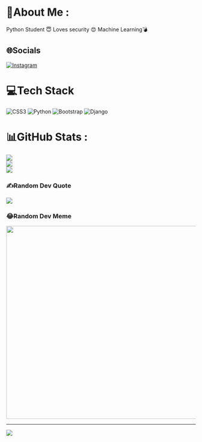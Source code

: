 # 💫About Me :
Python Student 😇
Loves security 😍
Machine Learning💣

## 🌐Socials
[![Instagram](https://img.shields.io/badge/Instagram-%23E4405F.svg?logo=Instagram&logoColor=white)](https://instagram.com/Py.white) 

# 💻Tech Stack
![CSS3](https://img.shields.io/badge/css3-%231572B6.svg?style=for-the-badge&logo=css3&logoColor=white) ![Python](https://img.shields.io/badge/python-3670A0?style=for-the-badge&logo=python&logoColor=ffdd54) ![Bootstrap](https://img.shields.io/badge/bootstrap-%23563D7C.svg?style=for-the-badge&logo=bootstrap&logoColor=white) ![Django](https://img.shields.io/badge/django-%23092E20.svg?style=for-the-badge&logo=django&logoColor=white)
# 📊GitHub Stats :
![](https://github-readme-stats.vercel.app/api?username=Pyamirali&theme=dark&hide_border=true&include_all_commits=false&count_private=true)<br/>
![](https://github-readme-streak-stats.herokuapp.com/?user=Pyamirali&theme=dark&hide_border=true)<br/>
![](https://github-readme-stats.vercel.app/api/top-langs/?username=Pyamirali&theme=dark&hide_border=true&include_all_commits=false&count_private=true&layout=compact)

### ✍️Random Dev Quote
![](https://quotes-github-readme.vercel.app/api?type=vetical&theme=radical)

### 😂Random Dev Meme
<img src="https://random-memer.herokuapp.com/" width="512px"/>

---

[![](https://visitcount.itsvg.in/api?id=Pyamirali&label=Profile%20Views&color=0&icon=4&pretty=false)](https://visitcount.itsvg.in)


